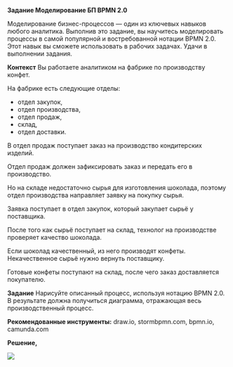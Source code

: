 ﻿**Задание Моделирование БП BPMN 2.0**

Моделирование бизнес-процессов — один из ключевых навыков любого аналитика. Выполнив это задание, вы научитесь моделировать процессы в самой популярной и востребованной нотации BPMN 2.0. Этот навык вы сможете использовать в рабочих задачах. Удачи в выполнении задания.

**Контекст**
Вы работаете аналитиком на фабрике по производству конфет.

На фабрике есть следующие отделы:

- отдел закупок,
- отдел производства,
- отдел продаж,
- склад,
- отдел доставки.

В отдел продаж поступает заказ на производство кондитерских изделий.

Отдел продаж должен зафиксировать заказ и передать его в производство.

Но на складе недостаточно сырья для изготовления шоколада, поэтому отдел производства направляет заявку на покупку сырья.

Заявка поступает в отдел закупок, который закупает сырьё у поставщика.

После того как сырьё поступает на склад, технолог на производстве проверяет качество шоколада.

Если шоколад качественный, из него производят конфеты. Некачественное сырьё нужно вернуть поставщику.

Готовые конфеты поступают на склад, после чего заказ доставляется покупателю.

**Задание**
Нарисуйте описанный процесс, используя нотацию BPMN 2.0. В результате должна получиться диаграмма, отражающая весь производственный процесс.

**Рекомендованные инструменты:**
draw.io, stormbpmn.com, bpmn.io, camunda.com

**Решение,**

![](2_bpmn_konfet.jpg)
